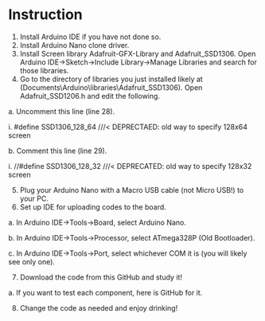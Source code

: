 # Instruction

1.	Install Arduino IDE if you have not done so.
2.	Install Arduino Nano clone driver.
3.	Install Screen library Adafruit-GFX-Library and Adafruit_SSD1306. Open Arduino IDE->Sketch->Include Library->Manage Libraries and search for those libraries.
4.	Go to the directory of libraries you just installed likely at (Documents\Arduino\libraries\Adafruit_SSD1306\). Open Adafruit_SSD1206.h and edit the following.

a.	Uncomment this line (line 28).
  
  i.	#define SSD1306_128_64 ///< DEPRECTAED: old way to specify 128x64 screen

b.	Comment this line (line 29).

  i.	//#define SSD1306_128_32   ///< DEPRECATED: old way to specify 128x32 screen
  
5.	Plug your Arduino Nano with a Macro USB cable (not Micro USB!) to your PC. 
6.	Set up IDE for uploading codes to the board.

  a.	In Arduino IDE->Tools->Board, select Arduino Nano.
  
  b.	In Arduino IDE->Tools->Processor, select ATmega328P (Old Bootloader).
  
  c.	In Arduino IDE->Tools->Port, select whichever COM it is (you will likely see only one).
  
7.	Download the code from this GitHub and study it!

  a.	If you want to test each component, here is GitHub for it.
  
8.	Change the code as needed and enjoy drinking!
